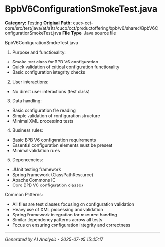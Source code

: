 # BpbV6ConfigurationSmokeTest.java

**Category:** Testing
**Original Path:** cuco-cct-core/src/test/java/at/a1ta/cuco/cct/productoffering/bpb/v6/shared/BpbV6ConfigurationSmokeTest.java
**File Type:** Java source file

BpbV6ConfigurationSmokeTest.java
1. Purpose and functionality:
- Smoke test class for BPB V6 configuration
- Quick validation of critical configuration functionality
- Basic configuration integrity checks

2. User interactions:
- No direct user interactions (test class)

3. Data handling:
- Basic configuration file reading
- Simple validation of configuration structure
- Minimal XML processing tests

4. Business rules:
- Basic BPB V6 configuration requirements
- Essential configuration elements must be present
- Minimal validation rules

5. Dependencies:
- JUnit testing framework
- Spring Framework (ClassPathResource)
- Apache Commons IO
- Core BPB V6 configuration classes

Common Patterns:
- All files are test classes focusing on configuration validation
- Heavy use of XML processing and validation
- Spring Framework integration for resource handling
- Similar dependency patterns across all tests
- Focus on ensuring configuration integrity and correctness

---
*Generated by AI Analysis - 2025-07-05 15:45:17*
